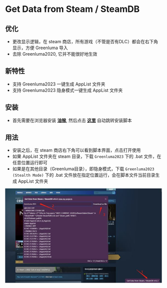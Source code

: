 # Get Data from Steam / SteamDB

## 优化
- 更改显示逻辑，在 steam 商店，所有游戏（不管是否有DLC）都会在右下角显示，方便 Greenluma 导入
- 去除 Greenluma2020, 它并不能很好地生效

## 新特性
- 支持 Greenluma2023 一键生成 AppList 文件夹
- 支持 Greenluma2023 隐身模式一键生成 AppList 文件夹

## 安装
- 首先需要在浏览器安装 [**油猴**](https://tampermonkey.net/), 然后点击 [**这里**](https://github.com/jorejia/GetDLCInfoFromSteamDB/raw/master/dist/sak32009-get-data-from-steam-steamdb.user.js) 自动跳转安装脚本

## 用法
- 安装之后，在 steam 商店右下角可以看到脚本界面，点击打开使用
- 如果 AppList 文件夹在 steam 目录，下载 `Greenluma2023` 下的 .bat 文件，在任意位置运行即可
- 如果是在其他目录（Greenluma目录），即隐身模式，下载 `Greenluma2023 (Stealth Mode)` 下的 .bat 文件放在指定位置运行，会在脚本文件当前目录生成 AppList 文件夹

![](./photo_2023-02-10_21-55-10.jpg)